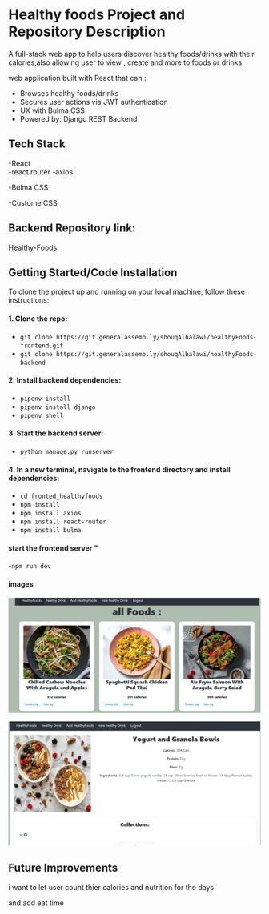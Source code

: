 # Healthy foods Project and Repository Description
A full-stack web app to help users discover healthy foods/drinks with their calories,also allowing user to view , create and more to foods or drinks 

 web application built with React that can :
- Browses healthy foods/drinks 
- Secures user actions via JWT authentication
- UX with Bulma CSS 
- Powered by: Django REST Backend
## Tech Stack

-React  
-react router
-axios

-Bulma CSS 

-Custome CSS

## Backend Repository link:
[Healthy-Foods](https://git.generalassemb.ly/shouqAlbalawi/healthyFoods-backend)

## Getting Started/Code Installation

To clone the project up and running on your local machine, follow these instructions:

#### 1. Clone the repo:
- `git clone https://git.generalassemb.ly/shouqAlbalawi/healthyFoods-frontend.git `
- `git clone https://git.generalassemb.ly/shouqAlbalawi/healthyFoods-backend`

#### 2.  Install backend dependencies:

- `pipenv install`
- `pipenv install django`
- `pipenv shell`
#### 3. Start the backend server:
- `python manage.py runserver `

#### 4. In a new terminal, navigate to the frontend directory and install dependencies:
- `cd fronted_healthyfoods`
- `npm install`
- `npm install axios`
- `npm install react-router`
- `npm install bulma`
#### start the frontend server "
-`npm run dev `

#### images
![healthyfoods](/images/foods.png)

![healthyfoods](/images/details.png)

## Future Improvements
i want to let user count thier calories and nutrition for the days 

and add eat time 
